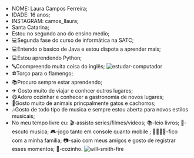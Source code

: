 - NOME: Laura Campos Ferreira;
- IDADE: 16 anos;
- INSTAGRAM: camos_llaura;
- Santa Catarina;
- Estou no segundo ano do ensino medio;
- 💻Segunda fase do curso de informática na SATC;
- 💻Entendo o basico de Java e estou dispota a aprender mais;
- 💻Estou aprendendo Python;
- 🔤Coompreendo muita coisa do inglês;
![estudar-computador](https://user-images.githubusercontent.com/110419223/182233681-096d48d1-541e-4d21-8223-316442a9b571.gif)
- ⚽Torço para o flamengo;
- 📚Procuro sempre estar aprendendo;
- ✈ Gosto muito de viajar e conhcer outros lugares;
- 😋Adoro cozinhar e conhecer a gastronomia de novos lugares;
- 🐾Gosto muito de animais princpalmente gatos e cachorros;
- 🎶Gosto de todo tipo de musica e sempre estou aberta para novos estilos musicais;
- No meu tempo livre eu:
                        🎬-assisto series/filmes/videos;
                        📚-leio livros;
                        🎵-escuto musica;
                        🎮-jogo tanto em console quanto mobile ;
                        👨‍👩‍👧‍👦-fico com a minha familia;
                        📷-saio com meus amigos e gosto de registrar esses momentos;
                        🥙-cozinho. 
![will-smith-fire](https://user-images.githubusercontent.com/110419223/182234728-9e5acd7f-446e-492f-a585-0e0fa4218ea6.gif)

                        

